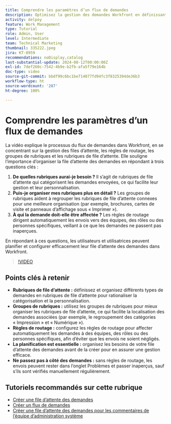 ```yaml
---
title: Comprendre les paramètres d’un flux de demandes
description: Optimisez la gestion des demandes Workfront en définissant des rubriques de file d’attente, en utilisant des groupes de rubriques, en définissant les règles de routage, en planifiant les envois et en vous assurant que les envois ne sont pas négligés pour une efficacité accrue.
activity: delpoy
feature: Work Management
type: Tutorial
role: Admin, User
level: Intermediate
team: Technical Marketing
thumbnail: 335222.jpeg
jira: KT-8959
recommendations: noDisplay,catalog
last-substantial-update: 2024-08-12T00:00:00Z
exl-id: 7def260c-7542-4b9e-b2fb-afa5f79e164b
doc-type: video
source-git-commit: bbdf99c6bc1be714077fd94fc3f8325394de36b3
workflow-type: ht
source-wordcount: '287'
ht-degree: 100%

---
```


# Comprendre les paramètres d’un flux de demandes

La vidéo explique le processus du flux de demandes dans Workfront, en se concentrant sur la gestion des files d’attente, les règles de routage, les groupes de rubriques et les rubriques de file d’attente. Elle souligne l’importance d’organiser la file d’attente des demandes en répondant à trois questions clés :

1. **De quelles rubriques aurai-je besoin ?** Il s’agit de rubriques de file d’attente qui catégorisent les demandes envoyées, ce qui facilite leur gestion et leur personnalisation.
1. **Puis-je organiser mes rubriques plus en détail ?** Les groupes de rubriques aident à regrouper les rubriques de file d’attente connexes pour une meilleure organisation (par exemple, brochures, cartes de visite et panneaux d’affichage sous « Imprimer »).
1. **À qui la demande doit-elle être affectée ?** Les règles de routage dirigent automatiquement les envois vers des équipes, des rôles ou des personnes spécifiques, veillant à ce que les demandes ne passent pas inaperçues.

En répondant à ces questions, les utilisateurs et utilisatrices peuvent planifier et configurer efficacement leur file d’attente des demandes dans Workfront.

>[!VIDEO](https://video.tv.adobe.com/v/335222/?quality=12&learn=on&enablevpops=1)

## Points clés à retenir

* **Rubriques de file d’attente :** définissez et organisez différents types de demandes en rubriques de file d’attente pour rationaliser la catégorisation et la personnalisation.
* **Groupes de rubriques :** utilisez les groupes de rubriques pour mieux organiser les rubriques de file d’attente, ce qui facilite la localisation des demandes associées (par exemple, le regroupement des catégories « Impression » et « Numérique »).
* **Règles de routage :** configurez les règles de routage pour affecter automatiquement les demandes à des équipes, des rôles ou des personnes spécifiques, afin d’éviter que les envois ne soient négligés.
* **La planification est essentielle :** organisez les besoins de votre file d’attente des demandes avant de la créer pour en assurer une gestion efficace.
* **Ne passez pas à côté des demandes :** sans règles de routage, les envois peuvent rester dans l’onglet Problèmes et passer inaperçus, sauf s’ils sont vérifiés manuellement régulièrement.

## Tutoriels recommandés sur cette rubrique

* [Créer une file d’attente des demandes](/help/manage-work/request-queues/create-a-request-queue.md)
* [Créer un flux de demandes](/help/manage-work/request-queues/create-a-request-flow.md)
* [Créer une file d’attente des demandes pour les commentaires de l’équipe d’administration système](/help/manage-work/request-queues/create-a-system-admin-feedback-request-queue.md)
